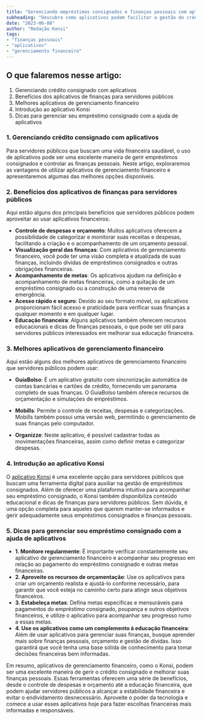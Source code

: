 ```yaml
---
title: "Gerenciando empréstimos consignados e finanças pessoais com aplicativos: Ferramentas práticas para servidores públicos"
subheading: "Descubra como aplicativos podem facilitar a gestão do crédito consignado e melhorar suas finanças pessoais."
date: "2023-06-08"
author: "Redação Konsi"
tags:
- "finanças pessoais"
- "aplicativos"
- "gerenciamento financeiro"
---
```


## O que falaremos nesse artigo:

1. Gerenciando crédito consignado com aplicativos
2. Benefícios dos aplicativos de finanças para servidores públicos
3. Melhores aplicativos de gerenciamento financeiro
4. Introdução ao aplicativo Konsi
5. Dicas para gerenciar seu empréstimo consignado com a ajuda de aplicativos

### 1. Gerenciando crédito consignado com aplicativos

Para servidores públicos que buscam uma vida financeira saudável, o uso de aplicativos pode ser uma excelente maneira de gerir empréstimos consignados e controlar as finanças pessoais. Neste artigo, exploraremos as vantagens de utilizar aplicativos de gerenciamento financeiro e apresentaremos algumas das melhores opções disponíveis.

### 2. Benefícios dos aplicativos de finanças para servidores públicos

Aqui estão alguns dos principais benefícios que servidores públicos podem aproveitar ao usar aplicativos financeiros:

- **Controle de despesas e orçamento**: Muitos aplicativos oferecem a possibilidade de categorizar e monitorar suas receitas e despesas, facilitando a criação e o acompanhamento de um orçamento pessoal.
- **Visualização geral das finanças**: Com aplicativos de gerenciamento financeiro, você pode ter uma visão completa e atualizada de suas finanças, incluindo dívidas de empréstimos consignados e outras obrigações financeiras.
- **Acompanhamento de metas**: Os aplicativos ajudam na definição e acompanhamento de metas financeiras, como a quitação de um empréstimo consignado ou a construção de uma reserva de emergência.
- **Acesso rápido e seguro**: Devido ao seu formato móvel, os aplicativos proporcionam fácil acesso e praticidade para verificar suas finanças a qualquer momento e em qualquer lugar.
- **Educação financeira**: Alguns aplicativos também oferecem recursos educacionais e dicas de finanças pessoais, o que pode ser útil para servidores públicos interessados em melhorar sua educação financeira.

### 3. Melhores aplicativos de gerenciamento financeiro

Aqui estão alguns dos melhores aplicativos de gerenciamento financeiro que servidores públicos podem usar:

- **GuiaBolso**: É um aplicativo gratuito com sincronização automática de contas bancárias e cartões de crédito, fornecendo um panorama completo de suas finanças. O GuiaBolso também oferece recursos de orçamentação e simulações de empréstimos.

- **Mobills**: Permite o controle de receitas, despesas e categorizações. Mobills também possui uma versão web, permitindo o gerenciamento de suas finanças pelo computador.

- **Organizze**: Neste aplicativo, é possível cadastrar todas as movimentações financeiras, assim como definir metas e categorizar despesas.

### 4. Introdução ao aplicativo Konsi

O [aplicativo Konsi](https://www.konsi.com.br/app) é uma excelente opção para servidores públicos que buscam uma ferramenta digital para auxiliar na gestão de empréstimos consignados. Além de oferecer uma plataforma intuitiva para acompanhar seu empréstimo consignado, o Konsi também disponibiliza conteúdo educacional e dicas de finanças para servidores públicos. Sem dúvida, é uma opção completa para aqueles que querem manter-se informados e gerir adequadamente seus empréstimos consignados e finanças pessoais.

### 5. Dicas para gerenciar seu empréstimo consignado com a ajuda de aplicativos

- **1. Monitore regularmente**: É importante verificar constantemente seu aplicativo de gerenciamento financeiro e acompanhar seu progresso em relação ao pagamento do empréstimo consignado e outras metas financeiras.
- **2. Aproveite os recursos de orçamentação**: Use os aplicativos para criar um orçamento realista e ajustá-lo conforme necessário, para garantir que você esteja no caminho certo para atingir seus objetivos financeiros.
- **3. Estabeleça metas**: Defina metas específicas e mensuráveis para pagamentos do empréstimo consignado, poupança e outros objetivos financeiros, e utilize o aplicativo para acompanhar seu progresso rumo a essas metas.
- **4. Use os aplicativos como um complemento à educação financeira**: Além de usar aplicativos para gerenciar suas finanças, busque aprender mais sobre finanças pessoais, orçamento e gestão de dívidas. Isso garantirá que você tenha uma base sólida de conhecimento para tomar decisões financeiras bem informadas.

Em resumo, aplicativos de gerenciamento financeiro, como o Konsi, podem ser uma excelente maneira de gerir o crédito consignado e melhorar suas finanças pessoais. Essas ferramentas oferecem uma série de benefícios, desde o controle de despesas e orçamento até a educação financeira, que podem ajudar servidores públicos a alcançar a estabilidade financeira e evitar o endividamento desnecessário. Aproveite o poder da tecnologia e comece a usar esses aplicativos hoje para fazer escolhas financeiras mais informadas e responsáveis.